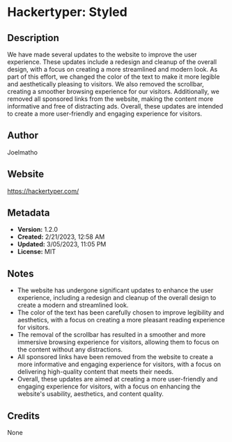 # Hackertyper: Styled

## Description
We have made several updates to the website to improve the user experience. These updates include a redesign and cleanup of the overall design, with a focus on creating a more streamlined and modern look. As part of this effort, we changed the color of the text to make it more legible and aesthetically pleasing to visitors. We also removed the scrollbar, creating a smoother browsing experience for our visitors. Additionally, we removed all sponsored links from the website, making the content more informative and free of distracting ads. Overall, these updates are intended to create a more user-friendly and engaging experience for visitors.

## Author
Joelmatho

## Website
https://hackertyper.com/

## Metadata
- **Version:** 1.2.0
- **Created:** 2/21/2023, 12:58 AM
- **Updated:** 3/05/2023, 11:05 PM
- **License:** MIT

## Notes
- The website has undergone significant updates to enhance the user experience, including a redesign and cleanup of the overall design to create a modern and streamlined look.
- The color of the text has been carefully chosen to improve legibility and aesthetics, with a focus on creating a more pleasant reading experience for visitors.
- The removal of the scrollbar has resulted in a smoother and more immersive browsing experience for visitors, allowing them to focus on the content without any distractions.
- All sponsored links have been removed from the website to create a more informative and engaging experience for visitors, with a focus on delivering high-quality content that meets their needs.
- Overall, these updates are aimed at creating a more user-friendly and engaging experience for visitors, with a focus on enhancing the website's usability, aesthetics, and content quality.

## Credits
None
